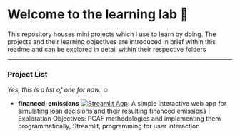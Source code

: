 # Welcome to the learning lab :test_tube:
This repository houses mini projects which I use to learn by doing. The projects and their learning objectives are introduced in brief within this readme and can be explored in detail within their respective folders 

--- 
### Project List
*Yes, this is a list of one for now. :relaxed:*
* **financed-emissions** [![Streamlit App](https://static.streamlit.io/badges/streamlit_badge_black_white.svg)](https://financed-emissions-calc-aor.streamlit.app/): A simple interactive web app for simulating loan decisions and their resulting financed emissions | Exploration Objectives: PCAF methodologies and implementing them programmatically, Streamlit, programming for user interaction